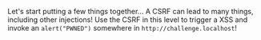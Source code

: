 Let's start putting a few things together...
A CSRF can lead to many things, including other injections!
Use the CSRF in this level to trigger a XSS and invoke an `alert("PWNED")` somewhere in `http://challenge.localhost`!
